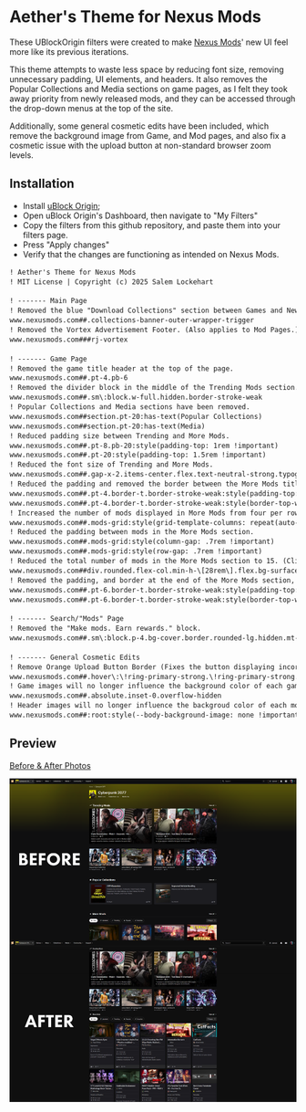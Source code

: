 # Aether's Theme for Nexus Mods
These UBlockOrigin filters were created to make [Nexus Mods](https://www.nexusmods.com/)' new UI feel more like its previous iterations.

This theme attempts to waste less space by reducing font size, removing unnecessary padding, UI elements, and headers. It also removes the Popular Collections and Media sections on game pages, as I felt they took away priority from newly released mods, and they can be accessed through the drop-down menus at the top of the site.

Additionally, some general cosmetic edits have been included, which remove the background image from Game, and Mod pages, and also fix a cosmetic issue with the upload button at non-standard browser zoom levels.

## Installation
* Install [uBlock Origin](https://ublockorigin.com/);
* Open uBlock Origin's Dashboard, then navigate to "My Filters"
* Copy the filters from this github repository, and paste them into your filters page.
* Press "Apply changes"
* Verify that the changes are functioning as intended on Nexus Mods.

```txt
! Aether's Theme for Nexus Mods
! MIT License | Copyright (c) 2025 Salem Lockehart

! ------- Main Page
! Removed the blue "Download Collections" section between Games and News & Updates
www.nexusmods.com##.collections-banner-outer-wrapper-trigger
! Removed the Vortex Advertisement Footer. (Also applies to Mod Pages.)
www.nexusmods.com###rj-vortex

! ------- Game Page
! Removed the game title header at the top of the page.
www.nexusmods.com##.pt-4.pb-6
! Removed the divider block in the middle of the Trending Mods section.
www.nexusmods.com##.sm\:block.w-full.hidden.border-stroke-weak
! Popular Collections and Media sections have been removed.
www.nexusmods.com##section.pt-20:has-text(Popular Collections)
www.nexusmods.com##section.pt-20:has-text(Media)
! Reduced padding size between Trending and More Mods.
www.nexusmods.com##.pt-8.pb-20:style(padding-top: 1rem !important)
www.nexusmods.com##.pt-20:style(padding-top: 1.5rem !important)
! Reduced the font size of Trending and More Mods.
www.nexusmods.com##.gap-x-2.items-center.flex.text-neutral-strong.typography-heading-sm:style(font-size: .875rem !important)
! Reduced the padding and removed the border between the More Mods title and the section itself.
www.nexusmods.com##.pt-4.border-t.border-stroke-weak:style(padding-top: 0rem !important)
www.nexusmods.com##.pt-4.border-t.border-stroke-weak:style(border-top-width: 0px !important)
! Increased the number of mods displayed in More Mods from four per row to five.
www.nexusmods.com##.mods-grid:style(grid-template-columns: repeat(auto-fill, minmax(14rem, 1fr)) !important)
! Reduced the padding between mods in the More Mods section.
www.nexusmods.com##.mods-grid:style(column-gap: .7rem !important)
www.nexusmods.com##.mods-grid:style(row-gap: .7rem !important)
! Reduced the total number of mods in the More Mods section to 15. (Clicking "View more mods" will show you the 16th mod)
www.nexusmods.com##div.rounded.flex-col.min-h-\[28rem\].flex.bg-surface-low.group\/mod-tile.\@container\/mod-tile:nth-of-type(16)
! Removed the padding, and border at the end of the More Mods section, between the View more mods button.
www.nexusmods.com##.pt-6.border-t.border-stroke-weak:style(padding-top: 0rem !important)
www.nexusmods.com##.pt-6.border-t.border-stroke-weak:style(border-top-width: 0px !important)

! ------- Search/"Mods" Page
! Removed the "Make mods. Earn rewards." block.
www.nexusmods.com##.sm\:block.p-4.bg-cover.border.rounded-lg.hidden.mt-4.bg-creator-weak.border-creator-subdued

! ------- General Cosmetic Edits
! Remove Orange Upload Button Border (Fixes the button displaying incorrectly at non-standard browser zoom levels.)
www.nexusmods.com##.hover\:\!ring-primary-strong.\!ring-primary-strong.hover\:text-neutral-strong.text-neutral-moderate.hover\:ring-stroke-strong.ring-stroke-moderate.ring-1.hover-overlay.cursor-pointer.min-w-24.px-3.min-h-9.before\:rounded.rounded.items-center.justify-center.flex.\[\&\>\*\:first-child\]\:relative.whitespace-nowrap.transition.relative:style(--tw-ring-shadow: var(--tw-ring-inset) 0 0 0 calc(0px + var(--tw-ring-offset-width)) var(--tw-ring-color) !important)
! Game images will no longer influence the background color of each game page.
www.nexusmods.com##.absolute.inset-0.overflow-hidden
! Header images will no longer influence the backgroud color of each mod page.
www.nexusmods.com##:root:style(--body-background-image: none !important;)
```
## Preview
[Before & After Photos](https://github.com/SalemLockehart/Aethers-Nexus-UI-Edits/tree/main/Before%20%26%20After%20Pictures)

![Game Page Comparison](https://raw.githubusercontent.com/SalemLockehart/Aethers-Nexus-UI-Edits/refs/heads/main/Before%20%26%20After%20Pictures/Game%20Page%20comparision.png)
